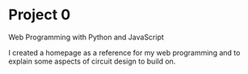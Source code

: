 # Project 0

Web Programming with Python and JavaScript

I created a homepage as a reference for my web programming and to explain some aspects of circuit design to build on.
